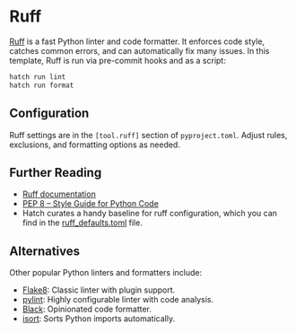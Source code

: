 # Ruff

[Ruff](https://docs.astral.sh/ruff/) is a fast Python linter and code formatter. It enforces code style, catches common errors, and can automatically fix many issues. In this template, Ruff is run via pre-commit hooks and as a script:

```zsh
hatch run lint
hatch run format
```

## Configuration

Ruff settings are in the `[tool.ruff]` section of `pyproject.toml`. Adjust rules, exclusions, and formatting options as needed.

## Further Reading

- [Ruff documentation](https://docs.astral.sh/ruff/)
- [PEP 8 – Style Guide for Python Code](https://peps.python.org/pep-0008/)
- Hatch curates a handy baseline for ruff configuration, which you can find in the [ruff_defaults.toml](https://github.com/pypa/hatch/blob/master/ruff_defaults.toml) file.

## Alternatives

Other popular Python linters and formatters include:

- [Flake8](https://flake8.pycqa.org/): Classic linter with plugin support.
- [pylint](https://pylint.pycqa.org/): Highly configurable linter with code analysis.
- [Black](https://black.readthedocs.io/): Opinionated code formatter.
- [isort](https://pycqa.github.io/isort/): Sorts Python imports automatically.

